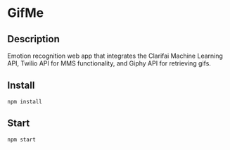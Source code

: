 # GifMe

## Description
Emotion recognition web app that integrates the Clarifai Machine Learning API, Twilio API for MMS functionality, 
and Giphy API for retrieving gifs. 
## Install
```
npm install
```
## Start
```
npm start
```
